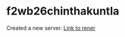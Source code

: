 # f2wb26chinthakuntla
Created a new server.
<a href="https://f2wb26chinthakuntla.onrender.com/">Link to rener</a>